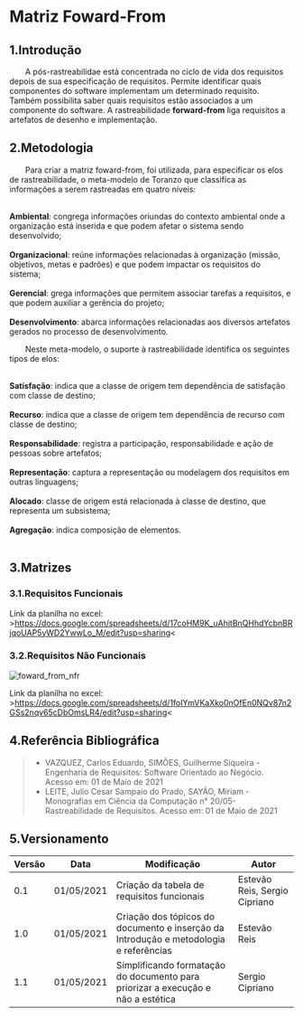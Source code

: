 # Matriz Foward-From

## 1.Introdução

&emsp;&emsp;A pós-rastreabilidae está concentrada no ciclo de vida dos requisitos depois de sua especificação de requisitos. Permite identificar quais componentes do software implementam um determinado requisito. Também possibilita saber quais requisitos estão associados a um componente do software. A rastreabilidade **forward-from** liga requisitos a artefatos de desenho e implementação.

## 2.Metodologia

&emsp;&emsp;Para criar a matriz foward-from, foi utilizada, para especificar os elos de rastreabilidade, o meta-modelo de Toranzo que classifica as informações a serem rastreadas em quatro níveis:</br></br>

**Ambiental**: congrega informações oriundas do contexto ambiental onde a organização está inserida e que podem afetar o sistema sendo desenvolvido;</br></br>
**Organizacional**: reúne informações relacionadas à organização (missão, objetivos, metas e padrões) e que podem impactar os requisitos do sistema;</br></br>
**Gerencial**: grega informações que permitem associar tarefas a requisitos, e que podem auxiliar a gerência do projeto;</br></br>
**Desenvolvimento**: abarca informações relacionadas aos diversos artefatos gerados no processo de desenvolvimento.</br>

&emsp;&emsp;Neste meta-modelo, o suporte à rastreabilidade identifica os seguintes tipos de elos:</br></br>

**Satisfação**: indica que a classe de origem tem dependência de satisfação com classe de destino;</br></br>
**Recurso**: indica que a classe de origem tem dependência de recurso com classe de destino;</br></br>
**Responsabilidade**: registra a participação, responsabilidade e ação de pessoas sobre artefatos;</br></br>
**Representação**: captura a representação ou modelagem dos requisitos em outras linguagens;</br></br>
**Alocado**: classe de origem está relacionada à classe de destino, que representa um subsistema;</br></br>
**Agregação**: indica composição de elementos.</br></br>

## 3.Matrizes

### 3.1.Requisitos Funcionais

Link da planilha no excel: >https://docs.google.com/spreadsheets/d/17coHM9K_uAhjtBnQHhdYcbnBRjqoUAP5yWD2YwwLo_M/edit?usp=sharing<

### 3.2.Requisitos Não Funcionais

![foward_from_nfr](https://raw.githubusercontent.com/Requisitos-de-Software/2020.2-CarteiraDigitalTransito/01eea60432a697ade96e1c03e96d88a571a3f23a/docs/assets/imagens/foward_from_nfr.png)

Link da planilha no excel: >https://docs.google.com/spreadsheets/d/1foIYmVKaXko0nOfEn0NQv87n2GSs2nqv65cDbOmsLR4/edit?usp=sharing<

## 4.Referência Bibliográfica

> - VAZQUEZ, Carlos Eduardo, SIMÕES, Guilherme Siqueira - Engenharia de Requisitos: Software Orientado ao Negócio. Acesso em: 01 de Maio de 2021
> - LEITE, Julio Cesar Sampaio do Prado, SAYÃO, Miriam - Monografias em Ciência da Computação n° 20/05- Rastreabilidade de Requisitos. Acesso em: 01 de Maio de 2021

## 5.Versionamento

| Versão | Data | Modificação | Autor |
| - | - | - | - |
| 0.1 | 01/05/2021 | Criação da tabela de requisitos funcionais | Estevão Reis, Sergio Cipriano |
| 1.0 | 01/05/2021 | Criação dos tópicos do documento e inserção da Introdução  e metodologia e referências | Estevão Reis |
| 1.1 | 01/05/2021 | Simplificando formatação do documento para priorizar a execução e não a estética | Sergio Cipriano |
